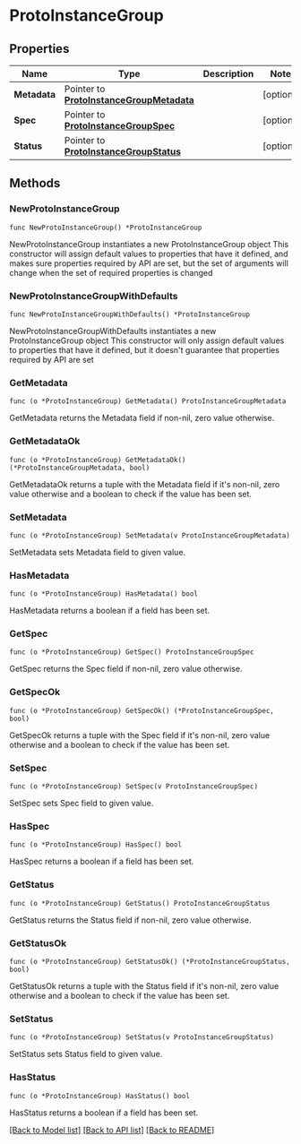 # ProtoInstanceGroup

## Properties

Name | Type | Description | Notes
------------ | ------------- | ------------- | -------------
**Metadata** | Pointer to [**ProtoInstanceGroupMetadata**](ProtoInstanceGroupMetadata.md) |  | [optional] 
**Spec** | Pointer to [**ProtoInstanceGroupSpec**](ProtoInstanceGroupSpec.md) |  | [optional] 
**Status** | Pointer to [**ProtoInstanceGroupStatus**](ProtoInstanceGroupStatus.md) |  | [optional] 

## Methods

### NewProtoInstanceGroup

`func NewProtoInstanceGroup() *ProtoInstanceGroup`

NewProtoInstanceGroup instantiates a new ProtoInstanceGroup object
This constructor will assign default values to properties that have it defined,
and makes sure properties required by API are set, but the set of arguments
will change when the set of required properties is changed

### NewProtoInstanceGroupWithDefaults

`func NewProtoInstanceGroupWithDefaults() *ProtoInstanceGroup`

NewProtoInstanceGroupWithDefaults instantiates a new ProtoInstanceGroup object
This constructor will only assign default values to properties that have it defined,
but it doesn't guarantee that properties required by API are set

### GetMetadata

`func (o *ProtoInstanceGroup) GetMetadata() ProtoInstanceGroupMetadata`

GetMetadata returns the Metadata field if non-nil, zero value otherwise.

### GetMetadataOk

`func (o *ProtoInstanceGroup) GetMetadataOk() (*ProtoInstanceGroupMetadata, bool)`

GetMetadataOk returns a tuple with the Metadata field if it's non-nil, zero value otherwise
and a boolean to check if the value has been set.

### SetMetadata

`func (o *ProtoInstanceGroup) SetMetadata(v ProtoInstanceGroupMetadata)`

SetMetadata sets Metadata field to given value.

### HasMetadata

`func (o *ProtoInstanceGroup) HasMetadata() bool`

HasMetadata returns a boolean if a field has been set.

### GetSpec

`func (o *ProtoInstanceGroup) GetSpec() ProtoInstanceGroupSpec`

GetSpec returns the Spec field if non-nil, zero value otherwise.

### GetSpecOk

`func (o *ProtoInstanceGroup) GetSpecOk() (*ProtoInstanceGroupSpec, bool)`

GetSpecOk returns a tuple with the Spec field if it's non-nil, zero value otherwise
and a boolean to check if the value has been set.

### SetSpec

`func (o *ProtoInstanceGroup) SetSpec(v ProtoInstanceGroupSpec)`

SetSpec sets Spec field to given value.

### HasSpec

`func (o *ProtoInstanceGroup) HasSpec() bool`

HasSpec returns a boolean if a field has been set.

### GetStatus

`func (o *ProtoInstanceGroup) GetStatus() ProtoInstanceGroupStatus`

GetStatus returns the Status field if non-nil, zero value otherwise.

### GetStatusOk

`func (o *ProtoInstanceGroup) GetStatusOk() (*ProtoInstanceGroupStatus, bool)`

GetStatusOk returns a tuple with the Status field if it's non-nil, zero value otherwise
and a boolean to check if the value has been set.

### SetStatus

`func (o *ProtoInstanceGroup) SetStatus(v ProtoInstanceGroupStatus)`

SetStatus sets Status field to given value.

### HasStatus

`func (o *ProtoInstanceGroup) HasStatus() bool`

HasStatus returns a boolean if a field has been set.


[[Back to Model list]](../README.md#documentation-for-models) [[Back to API list]](../README.md#documentation-for-api-endpoints) [[Back to README]](../README.md)


